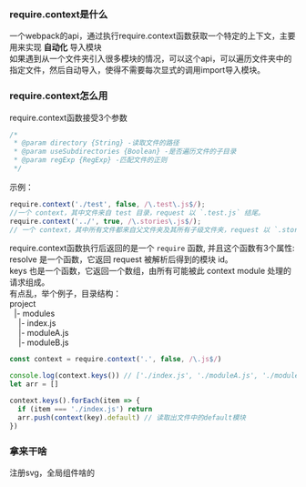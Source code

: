 ### require.context是什么 ### 

一个webpack的api，通过执行require.context函数获取一个特定的上下文，主要用来实现 **自动化** 导入模块  
如果遇到从一个文件夹引入很多模块的情况，可以这个api，可以遍历文件夹中的指定文件，然后自动导入，使得不需要每次显式的调用import导入模块。  
### require.context怎么用 ### 
require.context函数接受3个参数
```javascript
/*
 * @param directory {String} -读取文件的路径
 * @param useSubdirectories {Boolean} -是否遍历文件的子目录
 * @param regExp {RegExp} -匹配文件的正则
 */
```
示例：  
```javascript
require.context('./test', false, /\.test\.js$/);
//一个 context，其中文件来自 test 目录，request 以 `.test.js` 结尾。
require.context('../', true, /\.stories\.js$/);
// 一个 context，其中所有文件都来自父文件夹及其所有子级文件夹，request 以 `.stories.js` 结尾。
```
require.context函数执行后返回的是一个 `require` 函数, 并且这个函数有3个属性:  
resolve 是一个函数，它返回 request 被解析后得到的模块 id。  
keys 也是一个函数，它返回一个数组，由所有可能被此 context module 处理的请求组成。  
有点乱，举个例子，目录结构：  
project  
&nbsp;&nbsp;|- modules  
&nbsp;&nbsp;&nbsp;&nbsp;|- index.js  
&nbsp;&nbsp;&nbsp;&nbsp;|- moduleA.js  
&nbsp;&nbsp;&nbsp;&nbsp;|- moduleB.js  

```javascript
const context = require.context('.', false, /\.js$/)

console.log(context.keys()) // ['./index.js', './moduleA.js', './moduleB.js'] 返回一个数组
let arr = []

context.keys().forEach(item => {
  if (item === './index.js') return
  arr.push(context(key).default) // 读取出文件中的default模块
})

```
### 拿来干啥 ### 
注册svg，全局组件啥的